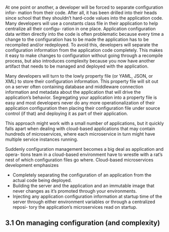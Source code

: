 At one point or another, a developer will be forced to separate configuration infor- mation from their code. After all, it has been drilled into their heads since school that they shouldn’t hard-code values into the application code. Many developers will use a constants class file in their application to help centralize all their configu- ration in one place. Application configuration data written directly into the code is often problematic because every time a change to the configuration has to be made the application has to be recompiled and/or redeployed. To avoid this, developers will separate the configuration information from the application code completely. This makes it easy to make changes to configuration without going through a recompile process, but also introduces complexity because you now have another artifact that needs to be managed and deployed with the application.

Many developers will turn to the lowly property file (or YAML, JSON, or XML) to store their configuration information. This property file will sit out on a server often containing database and middleware connection information and metadata about the application that will drive the application’s behavior. Segregating your application into a property file is easy and most developers never do any more operationalization of their application configuration then placing their configuration file under source control (if that) and deploying it as part of their application.

This approach might work with a small number of applications, but it quickly falls apart when dealing with cloud-based applications that may contain hundreds of microservices, where each microservice in turn might have multiple service instances running.

Suddenly configuration management becomes a big deal as application and opera- tions team in a cloud-based environment have to wrestle with a rat’s nest of which configuration files go where. Cloud-based microservices development emphasizes

* Completely separating the configuration of an application from the actual code being deployed.  
* Building the server and the application and an immutable image that never changes as it’s promoted through your environments.  
* Injecting any application configuration information at startup time of the server through either environment variables or through a centralized reposi- tory the application’s microservices read on startup.  

## 3.1 On managing configuration (and complexity)
